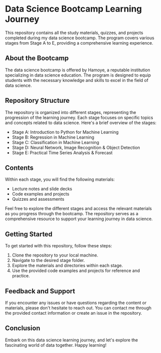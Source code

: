 # Data Science Bootcamp Learning Journey

This repository contains all the study materials, quizzes, and projects completed during my data science bootcamp. The program covers various stages from Stage A to E, providing a comprehensive learning experience.

## About the Bootcamp

The data science bootcamp is offered by Hamoye, a reputable institution specializing in data science education. The program is designed to equip students with the necessary knowledge and skills to excel in the field of data science.

## Repository Structure

The repository is organized into different stages, representing the progression of the learning journey. Each stage focuses on specific topics and concepts related to data science. Here's a brief overview of the stages:

- Stage A: Introduction to Python for Machine Learning
- Stage B: Regression in Machine Learning
- Stage C: Classification in Machine Learning
- Stage D: Neural Network, Image Recognition & Object Detection
- Stage E: Practical Time Series Analysis & Forecast

## Contents

Within each stage, you will find the following materials:

- Lecture notes and slide decks
- Code examples and projects
- Quizzes and assessments

Feel free to explore the different stages and access the relevant materials as you progress through the bootcamp. The repository serves as a comprehensive resource to support your learning journey in data science.

## Getting Started

To get started with this repository, follow these steps:

1. Clone the repository to your local machine.
2. Navigate to the desired stage folder.
3. Explore the materials and directories within each stage.
4. Use the provided code examples and projects for reference and practice.

## Feedback and Support

If you encounter any issues or have questions regarding the content or materials, please don't hesitate to reach out. You can contact me through the provided contact information or create an issue in the repository.

## Conclusion

Embark on this data science learning journey, and let's explore the fascinating world of data together. Happy learning!
